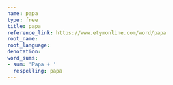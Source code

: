 ```yaml
---
name: papa
type: free
title: papa
reference_link: https://www.etymonline.com/word/papa
root_name: 
root_language: 
denotation: 
word_sums:
- sum: 'Papa + '
  respelling: papa
---
```

